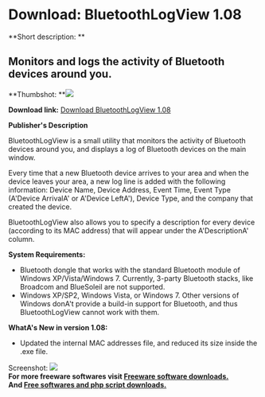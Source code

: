 # Download: BluetoothLogView 1.08

**Short description: **

## Monitors and logs the activity of Bluetooth devices around you.

  
**Thumbshot: **![](http://www.freewarefiles.com/screenshot/btoothlogview_md.jpg)   
  
**Download link:** [Download BluetoothLogView 1.08](http://freesoftwares.boysofts.com/BluetoothLogView_program_75230.html)  
  

**Publisher's Description**  
  

BluetoothLogView is a small utility that monitors the activity of Bluetooth
devices around you, and displays a log of Bluetooth devices on the main
window.

Every time that a new Bluetooth device arrives to your area and when the
device leaves your area, a new log line is added with the following
information: Device Name, Device Address, Event Time, Event Type (A'Device
ArrivalA' or A'Device LeftA'), Device Type, and the company that created the
device.

BluetoothLogView also allows you to specify a description for every device
(according to its MAC address) that will appear under the A'DescriptionA'
column.

**System Requirements:**

  * Bluetooth dongle that works with the standard Bluetooth module of Windows XP/Vista/Windows 7. Currently, 3-party Bluetooth stacks, like Broadcom and BlueSoleil are not supported. 
  * Windows XP/SP2, Windows Vista, or Windows 7. Other versions of Windows donA't provide a build-in support for Bluetooth, and thus BluetoothLogView cannot work with them. 

**WhatA's New in version 1.08:**

  * Updated the internal MAC addresses file, and reduced its size inside the .exe file. 

  
  
Screenshot: ![](http://www.freewarefiles.com/screenshot/btoothlogview.jpg)  
**For more freeware softwares visit [Freeware software downloads.](http://freesoftwares.boysofts.com/)**   
**And [Free softwares and php script downloads.](http://www.boysofts.com/)**

